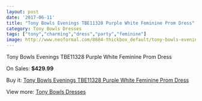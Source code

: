```yaml
---
layout: post
date: '2017-06-11'
title: "Tony Bowls Evenings TBE11328 Purple White Feminine Prom Dress"
category: Tony Bowls Dresses
tags: ["tony","charming","dress","party","feminine"]
image: http://www.neoformal.com/8684-thickbox_default/tony-bowls-evenings-tbe11328-purple-white-feminine-prom-dress.jpg
---
```

Tony Bowls Evenings TBE11328 Purple White Feminine Prom Dress

On Sales: **$429.99**
<a href="https://www.neoformal.com/en/tony-bowls-dresses/3060-tony-bowls-evenings-tbe11328-purple-white-feminine-prom-dress.html"><amp-img layout="responsive" width="600" height="600" src="//www.neoformal.com/8684-thickbox_default/tony-bowls-evenings-tbe11328-purple-white-feminine-prom-dress.jpg" alt="Tony Bowls Evenings TBE11328 Purple White Feminine Prom Dress 0" /></a>
<a href="https://www.neoformal.com/en/tony-bowls-dresses/3060-tony-bowls-evenings-tbe11328-purple-white-feminine-prom-dress.html"><amp-img layout="responsive" width="600" height="600" src="//www.neoformal.com/8685-thickbox_default/tony-bowls-evenings-tbe11328-purple-white-feminine-prom-dress.jpg" alt="Tony Bowls Evenings TBE11328 Purple White Feminine Prom Dress 1" /></a>

Buy it: [Tony Bowls Evenings TBE11328 Purple White Feminine Prom Dress](https://www.neoformal.com/en/tony-bowls-dresses/3060-tony-bowls-evenings-tbe11328-purple-white-feminine-prom-dress.html "Tony Bowls Evenings TBE11328 Purple White Feminine Prom Dress")

View more: [Tony Bowls Dresses](https://www.neoformal.com/en/33-tony-bowls-dresses "Tony Bowls Dresses")
